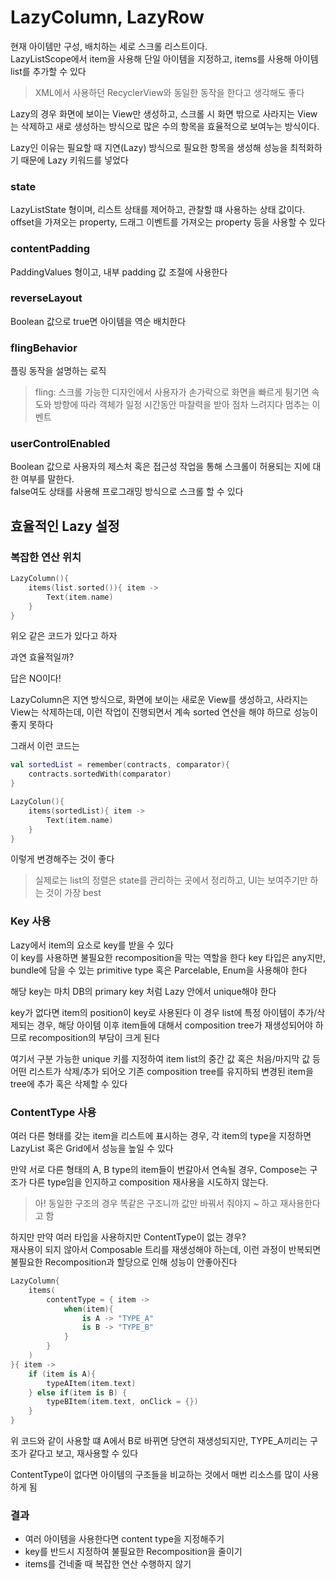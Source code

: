 # LazyColumn, LazyRow

현재 아이템만 구성, 배치하는 세로 스크롤 리스트이다.    
LazyListScope에서 item을 사용해 단일 아이템을 지정하고, items를 사용해 아이템 list를 추가할 수 있다

> XML에서 사용하던 RecyclerView와 동일한 동작을 한다고 생각해도 좋다

Lazy의 경우 화면에 보이는 View만 생성하고, 스크롤 시 화면 밖으로 사라지는 View는 삭제하고 새로 생성하는 방식으로 많은 수의 항목을 효율적으로 보여누는 방식이다.

Lazy인 이유는 필요할 때 지연(Lazy) 방식으로 필요한 항목을 생성해 성능을 최적화하기 때문에 Lazy 키워드를 넣었다



### state
LazyListState 형이며, 리스트 상태를 제어하고, 관찰할 떄 사용하는 상태 값이다.   
offset을 가져오는 property, 드래그 이벤트를 가져오는 property 등을 사용할 수 있다

### contentPadding
PaddingValues 형이고, 내부 padding 값 조절에 사용한다

### reverseLayout
Boolean 값으로 true면 아이템을 역순 배치한다

### flingBehavior
플링 동작을 설명하는 로직

> fling: 스크롤 가능한 디자인에서 사용자가 손가락으로 화면을 빠르게 튕기면 속도와 방향에 따라 객체가 일정 시간동안 마찰력을 받아 점차 느려지다 멈추는 이벤트

### userControlEnabled
Boolean 값으로 사용자의 제스처 혹은 접근성 작업을 통해 스크롤이 허용되는 지에 대한 여부를 말한다.   
false여도 상태를 사용해 프로그래밍 방식으로 스크롤 할 수 있다


## 효율적인 Lazy 설정
### 복잡한 연산 위치
```kotlin
LazyColumn(){
    items(list.sorted()){ item ->
        Text(item.name)
    }
}
```
위오 같은 코드가 있다고 하자        

과연 효율적일까?

답은 NO이다!        

LazyColumn은 지연 방식으로, 화면에 보이는 새로운 View를 생성하고, 사라지는 View는 삭제하는데, 이런 작업이 진행되면서 계속 sorted 연산을 해야 하므로 성능이 좋지 못하다

그래서 이런 코드는
```kotlin
val sortedList = remember(contracts, comparator){
    contracts.sortedWith(comparator)
}

LazyColun(){
    items(sortedList){ item ->
        Text(item.name)
    }
}
```
이렇게 변경해주는 것이 좋다

> 실제로는 list의 정렬은 state를 관리하는 곳에서 정리하고, UI는 보여주기만 하는 것이 가장 best

### Key 사용
Lazy에서 item의 요소로 key를 받을 수 있다   
이 key를 사용하면 불필요한 recomposition을 막는 역할을 한다
key 타입은 any지만, bundle에 담을 수 있는 primitive type 혹은 Parcelable, Enum을 사용해야 한다

해당 key는 마치 DB의 primary key 처럼 Lazy 안에서 unique해야 한다

key가 없다면 item의 position이 key로 사용된다
이 경우 list에 특정 아이템이 추가/삭제되는 경우, 해당 아이템 이후 item들에 대해서 composition tree가 재생성되어야 하므로 recomposition의 부담이 크게 된다

여기서 구분 가능한 unique 키를 지정하여 item list의 중간 값 혹은 처음/마지막 값 등 어떤 리스트가 삭제/추가 되어오 기존 composition tree를 유지하되 변경된 item을 tree에 추가 혹은 삭제할 수 있다

### ContentType 사용
여러 다른 형태를 갖는 item을 리스트에 표시하는 경우, 각 item의 type을 지정하면 LazyList 혹은 Grid에서 성능을 높일 수 있다   

만약 서로 다른 형태의 A, B type의 item들이 번갈아서 연속될 경우, Compose는 구조가 다른 type임을 인지하고 composition 재사용을 시도하지 않는다.

> 아! 동일한 구조의 경우 똑같은 구조니까 값만 바꿔서 줘야지 ~ 하고 재사용한다고 함

하지만 만약 여러 타입을 사용하지만 ContentType이 없는 경우?         
재사용이 되지 않아서 Composable 트리를 재생성해야 하는데, 이런 과정이 반복되면 불필요한 Recomposition과 할당으로 인해 성능이 안좋아진다

```kotlin
LazyColumn{
    items(
        contentType = { item ->
            when(item){
                is A -> "TYPE_A"
                is B -> "TYPE_B"
            }
        }
    )
}{ item ->
    if (item is A){
        typeAItem(item.text)
    } else if(item is B) {
        typeBItem(item.text, onClick = {})
    }
}
```
위 코드와 같이 사용할 떄 A에서 B로 바뀌면 당연히 재생성되지만, TYPE_A끼리는 구조가 같다고 보고, 재사용할 수 있다

ContentType이 없다면 아이템의 구조들을 비교하는 것에서 매번 리소스를 많이 사용하게 됨 

### 결과
+ 여러 아이템을 사용한다면 content type을 지정해주기
+ key를 반드시 지정하여 불필요한 Recomposition을 줄이기
+ items를 건네줄 때 복잡한 연산 수행하지 않기